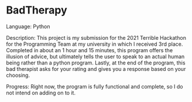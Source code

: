 # BadTherapy
Language: Python
  
Description: This project is my submission for the 2021 Terrible Hackathon for the Programming Team at my university
in which I received 3rd place. Completed in about an 1 hour and 15 minutes, this program offers the illusion 
of advice, but ultimately tells the user to speak to an actual human being rather than a python program. Lastly,
at the end of the program, this bad therapist asks for your rating and gives you a response based on your choosing.

Progress: Right now, the program is fully functional and complete, so I do not intend on adding on to it.
